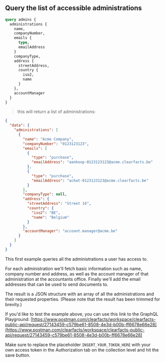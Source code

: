 ## Query the list of accessible administrations

```graphql
query admins {
  administrations {
    name, 
    companyNumber, 
    emails {
      type,
      emailAddress
    }
    companyType,
    address {
      streetAddress, 
      country {
        iso2,
        name
      }
    },
    accountManager
  }
}
```
> this will return a list of administrations:

```json
{
  "data": {
    "administrations": [
      {
        "name": "Acme Company",
        "companyNumber": "0123123123",
        "emails": [
          {
            "type": "purchase",
            "emailAddress": "aankoop-0123123123@acme.clearfacts.be"
          },
          {
            "type": "purchase",
            "emailAddress": "achat-0123123123@acme.clearfacts.be"
          }          
        ],
        "companyType": null,
        "address": {
          "streetAddress": "Street 16",
          "country": {
            "iso2": "BE",
            "name": "Belgium"
          }
        },
        "accountManager": "account.manager@acme.be"
      }
    ]
  }
}
```

This first example queries all the administrations a user has access to.

For each administration we'll fetch basic information such as name, company number and address, as well as the
account manager of that administration at the accountants office.  Finally we'll add the email addresses that can
be used to send documents to.

The result is a JSON structure with an array of all the administrations and their requested properties.
(Please note that the result has been trimmed for brevity.)

If you'd like to test the example above, you can use this link to the GraphQL Playground:
[https://www.postman.com/clearfacts/workspace/clearfacts-public-api/request/27143459-c579be61-8508-4e3d-b00b-ff6678e66e28](https://www.postman.com/clearfacts/workspace/clearfacts-public-api/request/27143459-c579be61-8508-4e3d-b00b-ff6678e66e28)

<aside class="notice">
Make sure to replace the placeholder <code>INSERT_YOUR_TOKEN_HERE</code> with your own access token in the Authorization tab on the collection level and hit the save button.
</aside>
